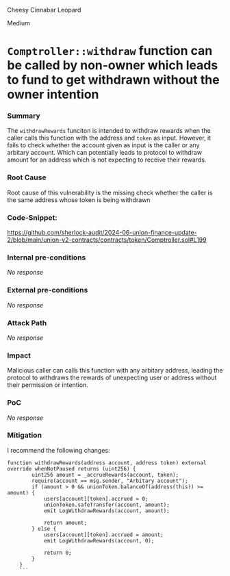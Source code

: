 Cheesy Cinnabar Leopard

Medium

# `Comptroller::withdraw` function can be called by non-owner which leads to fund to get withdrawn without the owner intention

### Summary

The `withdrawRewards` funciton is intended to withdraw rewards when the caller calls this function with the address and `token` as input. However, it fails to check whether the account given as input is the caller or any arbitary account. Which can potentially leads to protocol to withdraw amount for an address which is not expecting to receive their rewards.

### Root Cause

Root cause of this vulnerability is the missing check whether the caller is the same address whose token is being withdrawn


### Code-Snippet:
https://github.com/sherlock-audit/2024-06-union-finance-update-2/blob/main/union-v2-contracts/contracts/token/Comptroller.sol#L199

### Internal pre-conditions

_No response_

### External pre-conditions

_No response_

### Attack Path

_No response_

### Impact

Malicious caller can calls this function with any arbitary address, leading the protocol to withdraws the rewards of unexpecting user or address without their permission or intention.

### PoC

_No response_

### Mitigation

I recommend the following changes:

```solidity 
function withdrawRewards(address account, address token) external override whenNotPaused returns (uint256) {  
        uint256 amount = _accrueRewards(account, token);
        require(account == msg.sender, "Arbitary account");
        if (amount > 0 && unionToken.balanceOf(address(this)) >= amount) {
            users[account][token].accrued = 0;
            unionToken.safeTransfer(account, amount);
            emit LogWithdrawRewards(account, amount);

            return amount;
        } else {
            users[account][token].accrued = amount;
            emit LogWithdrawRewards(account, 0);

            return 0;
        }
    }
    ```